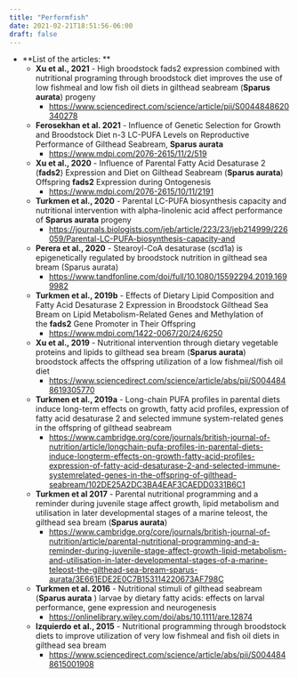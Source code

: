 ```yaml
---
title: "Performfish"
date: 2021-02-21T18:51:56-06:00
draft: false
---
```

- **List of the articles: **
    - **Xu et al., 2021** - High broodstock fads2 expression combined with nutritional programing through broodstock diet improves the use of low fishmeal and low fish oil diets in gilthead seabream (__Sparus aurata__) progeny
        - https://www.sciencedirect.com/science/article/pii/S0044848620340278
    - **Ferosekhan et al. 2021** - Influence of Genetic Selection for Growth and Broodstock Diet n-3 LC-PUFA Levels on Reproductive Performance of Gilthead Seabream, __Sparus aurata__
        - https://www.mdpi.com/2076-2615/11/2/519
    - **Xu et al., 2020** - Influence of Parental Fatty Acid Desaturase 2 (__fads2__) Expression and Diet on Gilthead Seabream (__Sparus aurata__) Offspring __fads2__ Expression during Ontogenesis
        - https://www.mdpi.com/2076-2615/10/11/2191
    - **Turkmen et al., 2020** - Parental LC-PUFA biosynthesis capacity and nutritional intervention with alpha-linolenic acid affect performance of __Sparus aurata__ progeny
        - https://journals.biologists.com/jeb/article/223/23/jeb214999/226059/Parental-LC-PUFA-biosynthesis-capacity-and
    - **Perera et al., 2020** - Stearoyl-CoA desaturase (scd1a) is epigenetically regulated by broodstock nutrition in gilthead sea bream (Sparus aurata)
        - https://www.tandfonline.com/doi/full/10.1080/15592294.2019.1699982
    - **Turkmen et al., 2019b** - Effects of Dietary Lipid Composition and Fatty Acid Desaturase 2 Expression in Broodstock Gilthead Sea Bream on Lipid Metabolism-Related Genes and Methylation of the __fads2__ Gene Promoter in Their Offspring
        - https://www.mdpi.com/1422-0067/20/24/6250
    - **Xu et al., 2019** -  Nutritional intervention through dietary vegetable proteins and lipids to gilthead sea bream (__Sparus aurata__) broodstock affects the offspring utilization of a low fishmeal/fish oil diet
        - https://www.sciencedirect.com/science/article/abs/pii/S0044848619305770
    - **Turkmen et al., 2019a** - Long-chain PUFA profiles in parental diets induce long-term effects on growth, fatty acid profiles, expression of fatty acid desaturase 2 and selected immune system-related genes in the offspring of gilthead seabream
        - https://www.cambridge.org/core/journals/british-journal-of-nutrition/article/longchain-pufa-profiles-in-parental-diets-induce-longterm-effects-on-growth-fatty-acid-profiles-expression-of-fatty-acid-desaturase-2-and-selected-immune-systemrelated-genes-in-the-offspring-of-gilthead-seabream/102DE25A2DC3BA4EAF3CAEDD0331B6C1
    - **Turkmen et al 2017** - Parental nutritional programming and a reminder during juvenile stage affect growth, lipid metabolism and utilisation in later developmental stages of a marine teleost, the gilthead sea bream (__Sparus aurata__)
        - https://www.cambridge.org/core/journals/british-journal-of-nutrition/article/parental-nutritional-programming-and-a-reminder-during-juvenile-stage-affect-growth-lipid-metabolism-and-utilisation-in-later-developmental-stages-of-a-marine-teleost-the-gilthead-sea-bream-sparus-aurata/3E661EDE2E0C7B153114220673AF798C 
    - **Turkmen et al. 2016** - Nutritional stimuli of gilthead seabream (__Sparus aurata__ ) larvae by dietary fatty acids: effects on larval performance, gene expression and neurogenesis
        - https://onlinelibrary.wiley.com/doi/abs/10.1111/are.12874
    - **Izquierdo et al., 2015** - Nutritional programming through broodstock diets to improve utilization of very low fishmeal and fish oil diets in gilthead sea bream
        - https://www.sciencedirect.com/science/article/abs/pii/S0044848615001908
